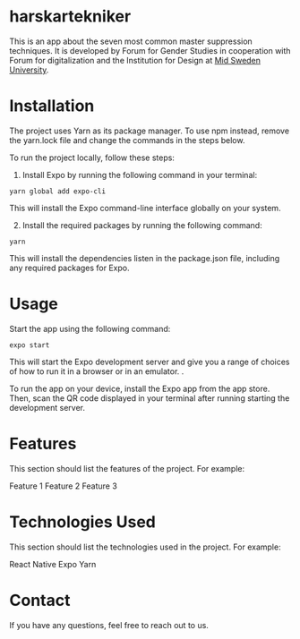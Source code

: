 # harskartekniker
This is an app about the seven most common master suppression techniques.  It is developed by Forum for Gender Studies in cooperation with Forum for digitalization and the Institution for Design at [Mid Sweden University](https://www.miun.se/en/).

# Installation
The project uses Yarn as its package manager. To use npm instead, remove the yarn.lock file and change the commands in the steps below.

To run the project locally, follow these steps:

  1. Install Expo by running the following command in your terminal:

  `yarn global add expo-cli`

  This will install the Expo command-line interface globally on your system.

  2. Install the required packages by running the following command:

  `yarn`

  This will install the dependencies listen in the package.json file, including any required packages for Expo.


# Usage
Start the app using the following command:

`expo start`

This will start the Expo development server and give you a range of choices of how to run it in a browser or in an emulator. .

To run the app on your device, install the Expo app from the app store. Then, scan the QR code displayed in your terminal after running starting the development server.
# Features
This section should list the features of the project. For example:

Feature 1
Feature 2
Feature 3
# Technologies Used
This section should list the technologies used in the project. For example:

React Native
Expo
Yarn

# Contact
If you have any questions, feel free to reach out to us.
